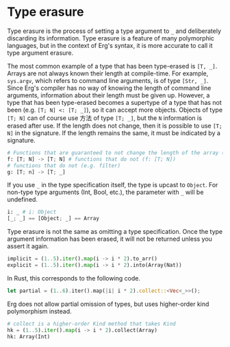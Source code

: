 # Type erasure

Type erasure is the process of setting a type argument to `_` and deliberately discarding its information. Type erasure is a feature of many polymorphic languages, but in the context of Erg's syntax, it is more accurate to call it type argument erasure.

The most common example of a type that has been type-erased is `[T, _]`. Arrays are not always known their length at compile-time. For example, `sys.argv`, which refers to command line arguments, is of type `[Str, _]`. Since Erg's compiler has no way of knowing the length of command line arguments, information about their length must be given up.
However, a type that has been type-erased becomes a supertype of a type that has not been (e.g. `[T; N] <: [T; _]`), so it can accept more objects.
Objects of type `[T; N]` can of course use 方法 of type `[T; _]`, but the `N` information is erased after use. If the length does not change, then it is possible to use `[T; N]` in the signature. If the length remains the same, it must be indicated by a signature.

```python
# Functions that are guaranteed to not change the length of the array (e.g., sort)
f: [T; N] -> [T; N] # functions that do not (f: [T; N])
# functions that do not (e.g. filter)
g: [T; n] -> [T; _]
```

If you use `_` in the type specification itself, the type is upcast to `Object`.
For non-type type arguments (Int, Bool, etc.), the parameter with `_` will be undefined.

```python
i: _ # i: Object
[_; _] == [Object; _] == Array
```

Type erasure is not the same as omitting a type specification. Once the type argument information has been erased, it will not be returned unless you assert it again.

```python
implicit = (1..5).iter().map(i -> i * 2).to_arr()
explicit = (1..5).iter().map(i -> i * 2).into(Array(Nat))
```

In Rust, this corresponds to the following code.

```rust
let partial = (1..6).iter().map(|i| i * 2).collect::<Vec<_>>();
```

Erg does not allow partial omission of types, but uses higher-order kind polymorphism instead.

```python
# collect is a higher-order Kind method that takes Kind
hk = (1..5).iter().map(i -> i * 2).collect(Array)
hk: Array(Int)
```

